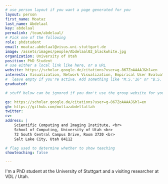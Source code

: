 ```yaml
---
# use person layout if you want a page generated for you
layout: person
first_name: Moataz
last_name: Abdelaal
key: abdelaal
permalink: /team/abdelaal/
# Pick one of the following
role: phdstudent
email: moataz.abdelaal@visus.uni-stuttgart.de
image: /assets/images/people/Abdelaal02_blackwhite.jpg
organization: University of Utah 
position: PhD Student
# use either a local link like here, or a URL
website: https://scholar.google.de/citations?user=g-867ZoAAAAJ&hl=en
interests: Visualization, Network Visualization, Empirical User Evaluation, Exploratory Visualizations for Scientists
#  leave empty if you're active. Add something like "M.S.'16" or "B.S.'17" if you got a degree while at VDL. Add "N" if you left VDS before you got a degree.
graduated: 

# stuff below can be ignored if you don't use the group website for your private website

gs: https://scholar.google.de/citations?user=g-867ZoAAAAJ&hl=en
gh: https://github.com/mottazabdelfattah
twitter: 
cv: 
address: |
    Scientific Computing and Imaging Institute, <br>
    School of Computing, University of Utah <br>
    72 South Central Campus Drive, Room 3720 <br>
    Salt Lake City, Utah 84112

# flag used to determine whether to show teaching
showteaching: false

---
```


I'm a PhD student at the University of Stuttgart and a visiting researcher at VDL / Utah.
